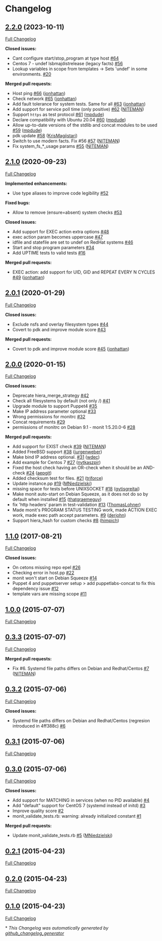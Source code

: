 # Changelog

## [2.2.0](https://github.com/sbitio/puppet-monit/tree/2.2.0) (2023-10-11)

[Full Changelog](https://github.com/sbitio/puppet-monit/compare/2.1.0...2.2.0)

**Closed issues:**

- Cant configure start/stop\_program at type host [\#64](https://github.com/sbitio/puppet-monit/issues/64)
- Centos 7 - undef lsbmajdistrelease \(legacy facts\) [\#56](https://github.com/sbitio/puppet-monit/issues/56)
- Lookup variables in scope from templates -\> Sets 'undef' in some environments. [\#20](https://github.com/sbitio/puppet-monit/issues/20)

**Merged pull requests:**

- Host ping [\#66](https://github.com/sbitio/puppet-monit/pull/66) ([jonhattan](https://github.com/jonhattan))
- Check network [\#65](https://github.com/sbitio/puppet-monit/pull/65) ([jonhattan](https://github.com/jonhattan))
- Add fault tolerance for system tests. Same for all [\#63](https://github.com/sbitio/puppet-monit/pull/63) ([jonhattan](https://github.com/jonhattan))
- Add support for service poll time \(only positive\) [\#62](https://github.com/sbitio/puppet-monit/pull/62) ([NITEMAN](https://github.com/NITEMAN))
- Support `https` as test protocol [\#61](https://github.com/sbitio/puppet-monit/pull/61) ([mpdude](https://github.com/mpdude))
- Declare compatibility with Ubuntu 20.04 [\#60](https://github.com/sbitio/puppet-monit/pull/60) ([mpdude](https://github.com/mpdude))
- Allow up-to-date versions of the stdlib and concat modules to be used [\#59](https://github.com/sbitio/puppet-monit/pull/59) ([mpdude](https://github.com/mpdude))
- pdk update [\#58](https://github.com/sbitio/puppet-monit/pull/58) ([KrisMagjistari](https://github.com/KrisMagjistari))
- Switch to use modern facts. Fix \#56 [\#57](https://github.com/sbitio/puppet-monit/pull/57) ([NITEMAN](https://github.com/NITEMAN))
- Fix system\_fs\_\*\_usage params [\#55](https://github.com/sbitio/puppet-monit/pull/55) ([NITEMAN](https://github.com/NITEMAN))

## [2.1.0](https://github.com/sbitio/puppet-monit/tree/2.1.0) (2020-09-23)

[Full Changelog](https://github.com/sbitio/puppet-monit/compare/2.0.1...2.1.0)

**Implemented enhancements:**

- Use type aliases to improve code legibility [\#52](https://github.com/sbitio/puppet-monit/issues/52)

**Fixed bugs:**

- Allow to remove \(ensure=absent\) system checks [\#53](https://github.com/sbitio/puppet-monit/issues/53)

**Closed issues:**

- Add support for EXEC action extra options [\#48](https://github.com/sbitio/puppet-monit/issues/48)
- exec action param becomes uppercase [\#47](https://github.com/sbitio/puppet-monit/issues/47)
- idfile and statefile are set to undef on RedHat systems [\#46](https://github.com/sbitio/puppet-monit/issues/46)
- Start and stop program parameters [\#34](https://github.com/sbitio/puppet-monit/issues/34)
- Add UPTIME tests to valid tests [\#16](https://github.com/sbitio/puppet-monit/issues/16)

**Merged pull requests:**

- EXEC action: add support for UID, GID and REPEAT EVERY N CYCLES [\#49](https://github.com/sbitio/puppet-monit/pull/49) ([jonhattan](https://github.com/jonhattan))

## [2.0.1](https://github.com/sbitio/puppet-monit/tree/2.0.1) (2020-01-29)

[Full Changelog](https://github.com/sbitio/puppet-monit/compare/2.0.0...2.0.1)

**Closed issues:**

- Exclude nsfs and overlay filesystem types [\#44](https://github.com/sbitio/puppet-monit/issues/44)
- Covert to pdk and improve module score [\#43](https://github.com/sbitio/puppet-monit/issues/43)

**Merged pull requests:**

- Covert to pdk and improve module score [\#45](https://github.com/sbitio/puppet-monit/pull/45) ([jonhattan](https://github.com/jonhattan))

## [2.0.0](https://github.com/sbitio/puppet-monit/tree/2.0.0) (2020-01-15)

[Full Changelog](https://github.com/sbitio/puppet-monit/compare/1.1.0...2.0.0)

**Closed issues:**

- Deprecate hiera\_merge\_strategy [\#42](https://github.com/sbitio/puppet-monit/issues/42)
- Check all filesystems by default \(not only /\) [\#41](https://github.com/sbitio/puppet-monit/issues/41)
- Upgrade module to support Puppet4 [\#35](https://github.com/sbitio/puppet-monit/issues/35)
- Make IP address parameter optional [\#33](https://github.com/sbitio/puppet-monit/issues/33)
- Wrong permissions for monitrc [\#32](https://github.com/sbitio/puppet-monit/issues/32)
- Concat requirements [\#29](https://github.com/sbitio/puppet-monit/issues/29)
- permissions of monitrc on Debian 9.1 - monit    1:5.20.0-6   [\#28](https://github.com/sbitio/puppet-monit/issues/28)

**Merged pull requests:**

- Add support for EXIST check [\#39](https://github.com/sbitio/puppet-monit/pull/39) ([NITEMAN](https://github.com/NITEMAN))
- Added FreeBSD support [\#38](https://github.com/sbitio/puppet-monit/pull/38) ([jurgenweber](https://github.com/jurgenweber))
- Make bind IP address optional. [\#31](https://github.com/sbitio/puppet-monit/pull/31) ([wdec](https://github.com/wdec))
- Add example for Centos 7 [\#27](https://github.com/sbitio/puppet-monit/pull/27) ([nvtkaszpir](https://github.com/nvtkaszpir))
- Fixed the host check having an OR-check when it should be an AND-check [\#24](https://github.com/sbitio/puppet-monit/pull/24) ([aepgit](https://github.com/aepgit))
- Added checksum test for files. [\#21](https://github.com/sbitio/puppet-monit/pull/21) ([triforce](https://github.com/triforce))
- Update instance.pp [\#19](https://github.com/sbitio/puppet-monit/pull/19) ([MNiedzielski](https://github.com/MNiedzielski))
- missing space for tests before UNIXSOCKET [\#18](https://github.com/sbitio/puppet-monit/pull/18) ([gytisgreitai](https://github.com/gytisgreitai))
- Make monit auto-start on Debian Squeeze, as it does not do so by default when installed [\#15](https://github.com/sbitio/puppet-monit/pull/15) ([thatgraemeguy](https://github.com/thatgraemeguy))
- fix 'http headers' param in test-validation [\#13](https://github.com/sbitio/puppet-monit/pull/13) ([ThomasLohner](https://github.com/ThomasLohner))
- Made monit's PROGRAM STATUS TESTING work, made ACTION EXEC work, made exec path accept parameters. [\#9](https://github.com/sbitio/puppet-monit/pull/9) ([derjohn](https://github.com/derjohn))
- Support hiera\_hash for custom checks [\#8](https://github.com/sbitio/puppet-monit/pull/8) ([himpich](https://github.com/himpich))

## [1.1.0](https://github.com/sbitio/puppet-monit/tree/1.1.0) (2017-08-21)

[Full Changelog](https://github.com/sbitio/puppet-monit/compare/1.0.0...1.1.0)

**Closed issues:**

- On cetons missing repo epel [\#26](https://github.com/sbitio/puppet-monit/issues/26)
- Checking error in host.pp [\#22](https://github.com/sbitio/puppet-monit/issues/22)
- monit won't start on Debian Squeeze [\#14](https://github.com/sbitio/puppet-monit/issues/14)
- Puppet 4 and puppetserver setup \> add puppetlabs-concat to fix this dependency issue [\#12](https://github.com/sbitio/puppet-monit/issues/12)
- template vars are missing scope [\#11](https://github.com/sbitio/puppet-monit/issues/11)

## [1.0.0](https://github.com/sbitio/puppet-monit/tree/1.0.0) (2015-07-07)

[Full Changelog](https://github.com/sbitio/puppet-monit/compare/0.3.3...1.0.0)

## [0.3.3](https://github.com/sbitio/puppet-monit/tree/0.3.3) (2015-07-07)

[Full Changelog](https://github.com/sbitio/puppet-monit/compare/0.3.2...0.3.3)

**Merged pull requests:**

- Fix \#6. Systemd file paths differs on Debian and Redhat/Centos [\#7](https://github.com/sbitio/puppet-monit/pull/7) ([NITEMAN](https://github.com/NITEMAN))

## [0.3.2](https://github.com/sbitio/puppet-monit/tree/0.3.2) (2015-07-06)

[Full Changelog](https://github.com/sbitio/puppet-monit/compare/0.3.1...0.3.2)

**Closed issues:**

- Systemd file paths differs on Debian and Redhat/Centos \(regresion introduced in 4ff388c\) [\#6](https://github.com/sbitio/puppet-monit/issues/6)

## [0.3.1](https://github.com/sbitio/puppet-monit/tree/0.3.1) (2015-07-06)

[Full Changelog](https://github.com/sbitio/puppet-monit/compare/0.3.0...0.3.1)

## [0.3.0](https://github.com/sbitio/puppet-monit/tree/0.3.0) (2015-07-06)

[Full Changelog](https://github.com/sbitio/puppet-monit/compare/0.2.1...0.3.0)

**Closed issues:**

- Add support for MATCHING in services \(when no PID available\) [\#4](https://github.com/sbitio/puppet-monit/issues/4)
- Add "default" support for CentOS 7 \(systemd instead of initd\) [\#3](https://github.com/sbitio/puppet-monit/issues/3)
- Improve quality score [\#2](https://github.com/sbitio/puppet-monit/issues/2)
- monit\_validate\_tests.rb: warning: already initialized constant  [\#1](https://github.com/sbitio/puppet-monit/issues/1)

**Merged pull requests:**

- Update monit\_validate\_tests.rb [\#5](https://github.com/sbitio/puppet-monit/pull/5) ([MNiedzielski](https://github.com/MNiedzielski))

## [0.2.1](https://github.com/sbitio/puppet-monit/tree/0.2.1) (2015-04-23)

[Full Changelog](https://github.com/sbitio/puppet-monit/compare/0.2.0...0.2.1)

## [0.2.0](https://github.com/sbitio/puppet-monit/tree/0.2.0) (2015-04-23)

[Full Changelog](https://github.com/sbitio/puppet-monit/compare/0.1.0...0.2.0)

## [0.1.0](https://github.com/sbitio/puppet-monit/tree/0.1.0) (2015-04-23)

[Full Changelog](https://github.com/sbitio/puppet-monit/compare/2bb4a22853b8dd5003b4cdf90a41f2f94971c69b...0.1.0)



\* *This Changelog was automatically generated by [github_changelog_generator](https://github.com/github-changelog-generator/github-changelog-generator)*
